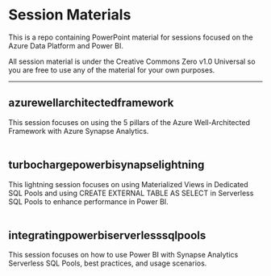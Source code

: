 # Session Materials

This is a repo containing PowerPoint material for sessions focused on the Azure Data Platform and Power BI.

All session material is under the Creative Commons Zero v1.0 Universal so you are free to use any of the material for your own purposes.

---

## azurewellarchitectedframework
This session focuses on using the 5 pillars of the Azure Well-Architected Framework with Azure Synapse Analytics.
<br /><br />

## turbochargepowerbisynapselightning
This lightning session focuses on using Materialized Views in Dedicated SQL Pools and using CREATE EXTERNAL TABLE AS SELECT in Serverless SQL Pools to enhance performance in Power BI.
<br /><br />

## integratingpowerbiserverlesssqlpools
This session focuses on how to use Power BI with Synapse Analytics Serverless SQL Pools, best practices, and usage scenarios.
